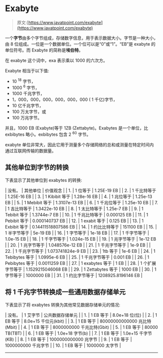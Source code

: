 # Exabyte

> 原文:[https://www.javatpoint.com/exabyte](https://www.javatpoint.com/exabyte)

一个**字节**由多个字节组成，存储数字信息，用于表示数据大小。字节是一种大小，由 8 位组成。一位是一个数据单位。一个位可以是“0”或“1”。“EB”是 exabyte 的单位符号。而 Exabyte 的简称是**埃伯特**。

在 exabyte 这个词中，exa 表示乘以 1000 的六次方。

Exabyte 相当于以下值:

*   10 <sup>18</sup> 字节，
*   1000 <sup>6</sup> 字节，
*   1000 千兆字节，
*   1，000，000，000，000，000，000 ( 1 千亿)字节，
*   10 亿千兆字节，
*   100 万太字节，或
*   100 万兆字节。

并且，1000 EB (Exabyte)等于 1ZB (Zettabyte)。Exabytes 是一个单位，比 exbibytes 略小。exbibytes 包含 2 <sup>60</sup> 字节。

exabyte 单位非常大，因此它用于测量多个存储网络的总和或测量在特定时间内通过互联网传输的数据量。

## 其他单位到字节的转换

下表显示了其他单位到 exabytes 的转换:

| 没有。 | 其他单位 | 价值观念 |
| 1. | 1 位等于 | 1.25E-19 EB |
| 2. | 1 千比特等于 | 1.25E-16 EB |
| 3. | 1 Kibibit 等于 | 1.28e-16 EB |
| 4. | 1 兆位等于 | 1.25e-13 EB |
| 5. | 1 Mebibit 等于 | 1.3107e-13 EB |
| 6. | 1 千兆位等于 | 1.25e-10 EB |
| 7. | 1 吉比特等于 | 1.3422e-10 EB |
| 8. | 1 太比特等于 | 1.25e-7 EB |
| 9. | 1 Tebibit 等于 | 1.3744e-7 EB |
| 10. | 1 千兆比特等于 | 0.000125 EB |
| 11. | 1 Pebibit 等于 | 0.000140737 EB |
| 12. | 1 exabit 等于 | 0.125 EB |
| 13. | 1 Exbibit 等于 | 0.14411518807586 EB |
| 14. | 1 约比比特等于 | 151100 EB |
| 15. | 1 半字节等于 | 5e-19 EB |
| 16. | 1 字节等于 | 1e-18 EB |
| 17. | 1 千字节等于 | 1.0e-15 EB |
| 18. | 1 千字节等于 | 1.024e-15 EB |
| 19. | 1 兆字节等于 | 1e-12 EB |
| 20. | 1 兆字节等于 | 1.048576e-12 EB |
| 21. | 1 千兆字节等于 | 1e-9 EB |
| 22. | 1 千兆字节等于 | 1.073741824e-9 EB |
| 23. | 1tb 等于 | 1e-6 EB |
| 24. | 1 Tebibytes 等于 | 1.0995e-6 EB |
| 25. | 1 千兆字节等于 | 0.001 EB |
| 26. | 1 Pebibytes 等于 | 0.0011259 EB |
| 27. | 1 exabytes 等于 | 1 EB |
| 28. | 1 个扩展字节等于 | 1.1529215046068 EB |
| 29. | 1 Zettabytes 等于 | 1000 EB |
| 30. | 1 字节等于 | 1000000 EB |
| 31. | 1 约比字节等于 | 1208925.8196146 EB |

## 将 1 千兆字节转换成一些通用数据存储单元

下表显示了将 exabytes 转换为其他常见数据存储单元的情况:

| 没有。 | 1 艾字节 | 公共数据存储单元 |
| 1. | 1 EB 等于 | 8.0e+18 位(位) |
| 2. | 1 EB 等于 | 8.0e+15 千位元(kbit) |
| 3. | 1 EB 等于 | 80000000000000 兆比特(Mbit) |
| 4. | 1 EB 等于 | 8000000000 千兆比特(Gbit) |
| 5. | 1 EB 等于 | 80000 TB(TBT) |
| 6. | 1 EB 等于 | 1.0e+18 字节(b) |
| 7. | 1 EB 等于 | 1.0e+15 千字节(KB) |
| 8. | 1 EB 等于 | 1000000000000 兆字节 |
| 9. | 1 EB 等于 | 1000000000 千兆字节 |
| 10. | 1 EB 等于 | 1000000 太字节 |

* * *